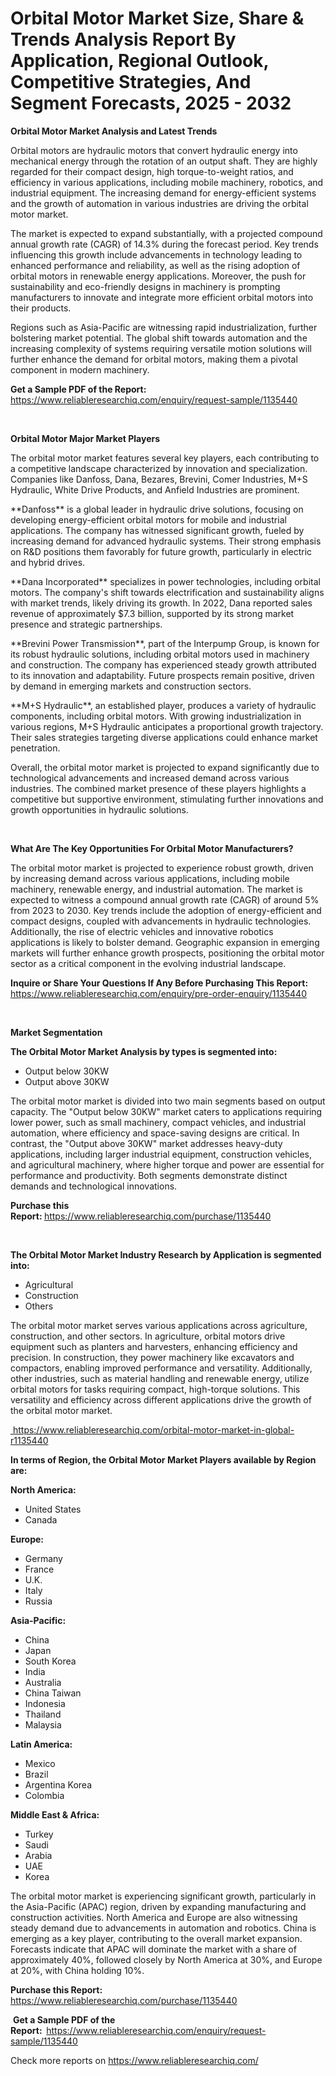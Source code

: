 <p><h1>Orbital Motor Market Size, Share & Trends Analysis Report By Application, Regional Outlook, Competitive Strategies, And Segment Forecasts, 2025 - 2032</h1></p><p><strong>Orbital Motor Market Analysis and Latest Trends</strong></p>
<p><p>Orbital motors are hydraulic motors that convert hydraulic energy into mechanical energy through the rotation of an output shaft. They are highly regarded for their compact design, high torque-to-weight ratios, and efficiency in various applications, including mobile machinery, robotics, and industrial equipment. The increasing demand for energy-efficient systems and the growth of automation in various industries are driving the orbital motor market. </p><p>The market is expected to expand substantially, with a projected compound annual growth rate (CAGR) of 14.3% during the forecast period. Key trends influencing this growth include advancements in technology leading to enhanced performance and reliability, as well as the rising adoption of orbital motors in renewable energy applications. Moreover, the push for sustainability and eco-friendly designs in machinery is prompting manufacturers to innovate and integrate more efficient orbital motors into their products. </p><p>Regions such as Asia-Pacific are witnessing rapid industrialization, further bolstering market potential. The global shift towards automation and the increasing complexity of systems requiring versatile motion solutions will further enhance the demand for orbital motors, making them a pivotal component in modern machinery.</p></p>
<p><strong>Get a Sample PDF of the Report:&nbsp;</strong> <a href="https://www.reliableresearchiq.com/enquiry/request-sample/1135440?utm_campaign=2173&utm_medium=2&utm_source=Github&utm_content=ia&utm_term=18022025&utm_id=orbital-motor">https://www.reliableresearchiq.com/enquiry/request-sample/1135440</a></p>
<p>&nbsp;</p>
<p><strong>Orbital Motor Major Market Players</strong></p>
<p><p>The orbital motor market features several key players, each contributing to a competitive landscape characterized by innovation and specialization. Companies like Danfoss, Dana, Bezares, Brevini, Comer Industries, M+S Hydraulic, White Drive Products, and Anfield Industries are prominent.</p><p>**Danfoss** is a global leader in hydraulic drive solutions, focusing on developing energy-efficient orbital motors for mobile and industrial applications. The company has witnessed significant growth, fueled by increasing demand for advanced hydraulic systems. Their strong emphasis on R&D positions them favorably for future growth, particularly in electric and hybrid drives.</p><p>**Dana Incorporated** specializes in power technologies, including orbital motors. The company's shift towards electrification and sustainability aligns with market trends, likely driving its growth. In 2022, Dana reported sales revenue of approximately $7.3 billion, supported by its strong market presence and strategic partnerships.</p><p>**Brevini Power Transmission**, part of the Interpump Group, is known for its robust hydraulic solutions, including orbital motors used in machinery and construction. The company has experienced steady growth attributed to its innovation and adaptability. Future prospects remain positive, driven by demand in emerging markets and construction sectors.</p><p>**M+S Hydraulic**, an established player, produces a variety of hydraulic components, including orbital motors. With growing industrialization in various regions, M+S Hydraulic anticipates a proportional growth trajectory. Their sales strategies targeting diverse applications could enhance market penetration.</p><p>Overall, the orbital motor market is projected to expand significantly due to technological advancements and increased demand across various industries. The combined market presence of these players highlights a competitive but supportive environment, stimulating further innovations and growth opportunities in hydraulic solutions.</p></p>
<p>&nbsp;</p>
<p><strong>What Are The Key Opportunities For Orbital Motor Manufacturers?</strong></p>
<p><p>The orbital motor market is projected to experience robust growth, driven by increasing demand across various applications, including mobile machinery, renewable energy, and industrial automation. The market is expected to witness a compound annual growth rate (CAGR) of around 5% from 2023 to 2030. Key trends include the adoption of energy-efficient and compact designs, coupled with advancements in hydraulic technologies. Additionally, the rise of electric vehicles and innovative robotics applications is likely to bolster demand. Geographic expansion in emerging markets will further enhance growth prospects, positioning the orbital motor sector as a critical component in the evolving industrial landscape.</p></p>
<p><strong>Inquire or Share Your Questions If Any Before Purchasing This Report:</strong> <a href="https://www.reliableresearchiq.com/enquiry/pre-order-enquiry/1135440?utm_campaign=2173&utm_medium=2&utm_source=Github&utm_content=ia&utm_term=18022025&utm_id=orbital-motor">https://www.reliableresearchiq.com/enquiry/pre-order-enquiry/1135440</a></p>
<p>&nbsp;</p>
<p><strong>Market Segmentation</strong></p>
<p><strong>The Orbital Motor Market Analysis by types is segmented into:</strong></p>
<p><ul><li>Output below 30KW</li><li>Output above 30KW</li></ul></p>
<p><p>The orbital motor market is divided into two main segments based on output capacity. The "Output below 30KW" market caters to applications requiring lower power, such as small machinery, compact vehicles, and industrial automation, where efficiency and space-saving designs are critical. In contrast, the "Output above 30KW" market addresses heavy-duty applications, including larger industrial equipment, construction vehicles, and agricultural machinery, where higher torque and power are essential for performance and productivity. Both segments demonstrate distinct demands and technological innovations.</p></p>
<p><strong>Purchase this Report:&nbsp;</strong><a href="https://www.reliableresearchiq.com/purchase/1135440?utm_campaign=2173&utm_medium=2&utm_source=Github&utm_content=ia&utm_term=18022025&utm_id=orbital-motor">https://www.reliableresearchiq.com/purchase/1135440</a></p>
<p>&nbsp;</p>
<p><strong>The Orbital Motor Market Industry Research by Application is segmented into:</strong></p>
<p><ul><li>Agricultural</li><li>Construction</li><li>Others</li></ul></p>
<p><p>The orbital motor market serves various applications across agriculture, construction, and other sectors. In agriculture, orbital motors drive equipment such as planters and harvesters, enhancing efficiency and precision. In construction, they power machinery like excavators and compactors, enabling improved performance and versatility. Additionally, other industries, such as material handling and renewable energy, utilize orbital motors for tasks requiring compact, high-torque solutions. This versatility and efficiency across different applications drive the growth of the orbital motor market.</p></p>
<p><a href="https://www.reliableresearchiq.com/orbital-motor-market-in-global-r1135440?utm_campaign=2173&utm_medium=2&utm_source=Github&utm_content=ia&utm_term=18022025&utm_id=orbital-motor">&nbsp;https://www.reliableresearchiq.com/orbital-motor-market-in-global-r1135440</a></p>
<p><strong>In terms of Region, the Orbital Motor Market Players available by Region are:</strong></p>
<p>
    <p> <strong> North America: </strong>
        <ul>
            <li>United States</li>
            <li>Canada</li>
        </ul>
        </p> 
    <p> <strong> Europe: </strong>
        <ul>
            <li>Germany</li>
            <li>France</li>
            <li>U.K.</li>
            <li>Italy</li>
            <li>Russia</li>
        </ul>
        </p> 
    <p> <strong> Asia-Pacific: </strong>
        <ul>
            <li>China</li>
            <li>Japan</li>
            <li>South Korea</li>
            <li>India</li>
            <li>Australia</li>
            <li>China Taiwan</li>
            <li>Indonesia</li>
            <li>Thailand</li>
            <li>Malaysia</li>
        </ul>
        </p> 
    <p> <strong> Latin America: </strong>
        <ul>
            <li>Mexico</li>
            <li>Brazil</li>
            <li>Argentina Korea</li>
            <li>Colombia</li>
        </ul>
        </p> 
    <p> <strong> Middle East & Africa: </strong>
        <ul>
            <li>Turkey</li>
            <li>Saudi</li>
            <li>Arabia</li>
            <li>UAE</li>
            <li>Korea</li>
        </ul>
    </p>
    </p>
<p><p>The orbital motor market is experiencing significant growth, particularly in the Asia-Pacific (APAC) region, driven by expanding manufacturing and construction activities. North America and Europe are also witnessing steady demand due to advancements in automation and robotics. China is emerging as a key player, contributing to the overall market expansion. Forecasts indicate that APAC will dominate the market with a share of approximately 40%, followed closely by North America at 30%, and Europe at 20%, with China holding 10%.</p></p>
<p><strong>Purchase this Report: </strong><a href="https://www.reliableresearchiq.com/purchase/1135440?utm_campaign=2173&utm_medium=2&utm_source=Github&utm_content=ia&utm_term=18022025&utm_id=orbital-motor">https://www.reliableresearchiq.com/purchase/1135440</a></p>
<p>&nbsp;<strong>Get a Sample PDF of the Report:&nbsp;&nbsp;</strong><a href="https://www.reliableresearchiq.com/enquiry/request-sample/1135440?utm_campaign=2173&utm_medium=2&utm_source=Github&utm_content=ia&utm_term=18022025&utm_id=orbital-motor">https://www.reliableresearchiq.com/enquiry/request-sample/1135440</a></p>
<p><strong></strong></p>
<p>Check more reports on <a href="https://www.reliableresearchiq.com/?utm_campaign=2173&utm_medium=2&utm_source=Github&utm_content=ia&utm_term=18022025&utm_id=orbital-motor">https://www.reliableresearchiq.com/</a></p>